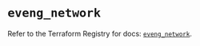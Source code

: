 # `eveng_network`

Refer to the Terraform Registry for docs: [`eveng_network`](https://registry.terraform.io/providers/corentinptrl/eveng/0.1.7/docs/resources/network).
